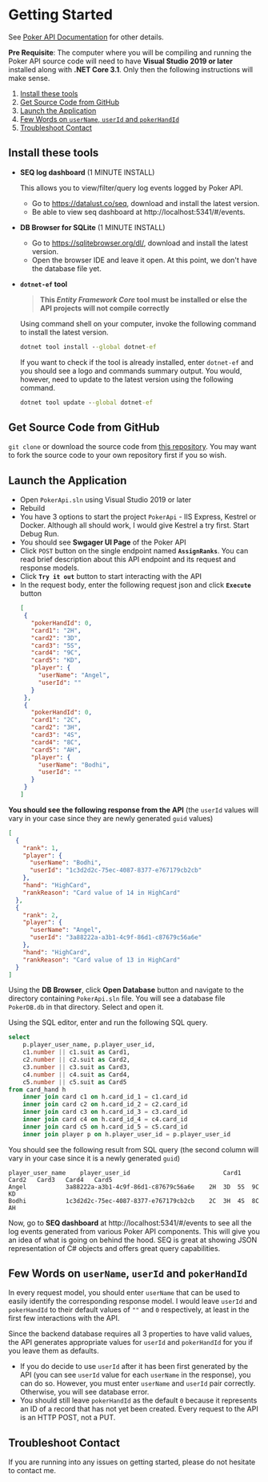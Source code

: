 # Getting Started #

See [Poker API Documentation](Documentation) for other details.

__Pre Requisite__: The computer where you will be compiling and running the Poker API source code will need to have __Visual Studio 2019 or later__ installed along with __.NET Core 3.1__. Only then the following instructions will make sense.

1. [Install these tools](#install-these-tools)
2. [Get Source Code from GitHub](#get-source-code-from-github)
3. [Launch the Application](#launch-the-application)
4. [Few Words on ```userName```, ```userId``` and ```pokerHandId```](#few-words-on-username-userid-and-pokerhandid)
5. [Troubleshoot Contact](#troubleshoot-contact)

## Install these tools ##
* __SEQ log dashboard__ (1 MINUTE INSTALL)

   This allows you to view/filter/query log events logged by Poker API.

   * Go to https://datalust.co/seq, download and install the latest version.
   * Be able to view seq dashboard at http://localhost:5341/#/events.
* __DB Browser for SQLite__ (1 MINUTE INSTALL)
   * Go to https://sqlitebrowser.org/dl/, download and install the latest version.
   * Open the browser IDE and leave it open. At this point, we don't have the database file yet.
* __```dotnet-ef``` tool__

   > __This *Entity Framework Core* tool must be installed or else the API projects will not compile correctly__
   
   Using command shell on your computer, invoke the following command to install the latest version.
   ```cmd
   dotnet tool install --global dotnet-ef
   ```
   
   If you want to check if the tool is already installed, enter ```dotnet-ef``` and you should see a logo and commands summary output. You would, however, need to update to the latest version using the following command.
   ```cmd
   dotnet tool update --global dotnet-ef
   ```
   
## Get Source Code from GitHub ##
```git clone``` or download the source code from [this repository](https://github.com/ShresthaSam/poker-api.git). You may want to fork the source code to your own repository first if you so wish.

## Launch the Application ##
* Open ```PokerApi.sln``` using Visual Studio 2019 or later
* Rebuild
* You have 3 options to start the project ```PokerApi``` - IIS Express, Kestrel or Docker. Although all should work, I would give Kestrel a try first. Start Debug Run.
* You should see __Swgager UI Page__ of the Poker API
* Click ```POST``` button on the single endpoint named __```AssignRanks```__. You can read brief description about this API endpoint and its request and response models.
* Click __```Try it out```__ button to start interacting with the API
* In the request body, enter the following request json and click __```Execute```__ button
   ```json
   [
    {
      "pokerHandId": 0,
      "card1": "2H",
      "card2": "3D",
      "card3": "5S",
      "card4": "9C",
      "card5": "KD",
      "player": {
        "userName": "Angel",
        "userId": ""
      }
    },
    {
      "pokerHandId": 0,
      "card1": "2C",
      "card2": "3H",
      "card3": "4S",
      "card4": "8C",
      "card5": "AH",
      "player": {
        "userName": "Bodhi",
        "userId": ""
      }
    }
   ]
   ```
__You should see the following response from the API__ (the ```userId``` values will vary in your case since they are newly generated ```guid``` values)

```json
[
  {
    "rank": 1,
    "player": {
      "userName": "Bodhi",
      "userId": "1c3d2d2c-75ec-4087-8377-e767179cb2cb"
    },
    "hand": "HighCard",
    "rankReason": "Card value of 14 in HighCard"
  },
  {
    "rank": 2,
    "player": {
      "userName": "Angel",
      "userId": "3a88222a-a3b1-4c9f-86d1-c87679c56a6e"
    },
    "hand": "HighCard",
    "rankReason": "Card value of 13 in HighCard"
  }
]
```

Using the __DB Browser__, click __Open Database__ button and navigate to the directory containing ```PokerApi.sln``` file. You will see a database file ```PokerDB.db``` in that directory. Select and open it.

Using the SQL editor, enter and run the following SQL query.

```sql
select
	p.player_user_name, p.player_user_id,
	c1.number || c1.suit as Card1,
	c2.number || c2.suit as Card2,
	c3.number || c3.suit as Card3,
	c4.number || c4.suit as Card4,
	c5.number || c5.suit as Card5
from card_hand h 
	inner join card c1 on h.card_id_1 = c1.card_id 
	inner join card c2 on h.card_id_2 = c2.card_id
	inner join card c3 on h.card_id_3 = c3.card_id
	inner join card c4 on h.card_id_4 = c4.card_id
	inner join card c5 on h.card_id_5 = c5.card_id
	inner join player p on h.player_user_id = p.player_user_id
```

You should see the following result from SQL query (the second column will vary in your case since it is a newly generated ```guid```)
```
player_user_name  	player_user_id                        	Card1	Card2	Card3	Card4	Card5
Angel			3a88222a-a3b1-4c9f-86d1-c87679c56a6e	2H	3D	5S	9C	KD
Bodhi			1c3d2d2c-75ec-4087-8377-e767179cb2cb	2C	3H	4S	8C	AH
```

Now, go to __SEQ dashboard__ at http://localhost:5341/#/events to see all the log events generated from various Poker API components. This will give you an idea of what is going on behind the hood. SEQ is great at showing JSON representation of C# objects and offers great query capabilities.

## Few Words on ```userName```, ```userId``` and ```pokerHandId``` ##
In every request model, you should enter ```userName``` that can be used to easily identify the corresponding response model. I would leave ```userId``` and ```pokerHandId``` to their default values of ```""``` and ```0``` respectively, at least in the first few interactions with the API.

Since the backend database requires all 3 properties to have valid values, the API generates appropriate values for ```userId``` and ```pokerHandId``` for you if you leave them as defaults.

* If you do decide to use ```userId``` after it has been first generated by the API (you can see ```userId``` value for each ```userName``` in the response), you can do so. However, you must enter ```userName``` and ```userId``` pair correctly. Otherwise, you will see database error.
* You should still leave ```pokerHandId``` as the default ```0``` because it represents an ID of a record that has not yet been created. Every request to the API is an HTTP POST, not a PUT.

## Troubleshoot Contact ##
If you are running into any issues on getting started, please do not hesitate to contact me. 


